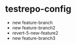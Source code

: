 # testrepo-config

+ new feature-branch
+ new feature-branch2
+ revert-5-new-feature2
+ new feature-branch3
